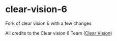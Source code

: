 # clear-vision-6
Fork of clear vision 6 with a few changes

All credits to the Clear vision 6 Team ([Clear VIsion](https://clearvision.gitlab.io/#home "Clear VIsion"))
